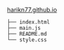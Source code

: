 [harikn77.github.io](https://harikn77.github.io/)

```
├── index.html
├── main.js
├── README.md
└── style.css
```